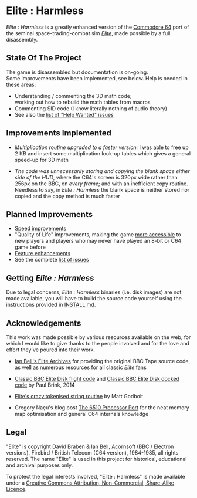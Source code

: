 # Elite : Harmless #

_Elite : Harmless_ is a greatly enhanced version of the [Commodore 64][c64] port of the seminal space-trading-combat sim [_Elite_][elite], made possible by a full disassembly.

[c64]:      https://en.wikipedia.org/wiki/Commodore_64
[elite]:    https://en.wikipedia.org/wiki/Elite_(video_game)

## State Of The Project ##

The game is disassembled but documentation is on-going.  
Some improvements have been implemented, see below.
Help is needed in these areas:

* Understanding / commenting the 3D math code;  
  working out how to rebuild the math tables from macros
* Commenting SID code (I know literally nothing of audio theory)
* See also the [list of "Help Wanted" issues][helpw]

[helpw]:    https://github.com/Kroc/elite-harmless/labels/help%20wanted

## Improvements Implemented ##

* _Multiplication routine upgraded to a faster version:_ I was able to free up 2 KB and insert some multiplication look-up tables which gives a general speed-up for 3D math

* _The code was unnecessarily storing and copying the blank space either side of the HUD_, where the C64's screen is 320px wide rather than 256px on the BBC, on *every frame*; and with an inefficient copy routine. Needless to say, in _Elite : Harmless_ the blank space is neither stored nor copied and the copy method is much faster

## Planned Improvements ##

* [Speed improvements][speed]
* "Quality of Life" improvements, making the game [more accessible][ease] to new players and players who may never have played an 8-bit or C64 game before
* [Feature enhancements][feat]
* See the complete [list of issues][issues]

[speed]:    https://github.com/Kroc/elite-harmless/labels/speed
[ease]:     https://github.com/Kroc/elite-harmless/labels/ease-of-use
[feat]:     https://github.com/Kroc/elite-harmless/labels/enhancement
[issues]:   https://github.com/kroc/elite-harmless/issues

## Getting _Elite : Harmless_ ##

Due to legal concerns, _Elite : Harmless_ binaries (i.e. disk images) are not made available, you will have to build the source code yourself using the instructions provided in [INSTALL.md](INSTALL.md).

## Acknowledgements ##

This work was made possible by various resources available on the web, for which I would like to give thanks to the people involved and for the love and effort they've poured into their work.

* [Ian Bell's Elite Archives][ian] for providing the original BBC Tape source code, as well as numerous resources for all classic _Elite_ fans

[ian]: http://www.iancgbell.clara.net/elite/index.htm

* [Classic BBC Elite Disk flight code][bbc-flight] and [Classic BBC Elite Disk docked code][bbc-docked] by Paul Brink, 2014

[bbc-flight]: http://www.elitehomepage.org/archive/a/d4090012.txt
[bbc-docked]: http://www.elitehomepage.org/archive/a/d4090010.txt

* [Elite's crazy tokenised string routine][crazy] by Matt Godbolt

[crazy]:  https://xania.org/201406/elites-crazy-string-format

* Gregory Naçu's blog post [The 6510 Processor Port][6510] for the neat memory map optimisation and general C64 internals knowledge

[6510]: http://www.c64os.com/post?p=83

## Legal ##

"Elite" is copyright David Braben & Ian Bell, Acornsoft (BBC / Electron versions), Firebird / British Telecom (C64 version), 1984-1985, all rights reserved. The name "Elite" is used in this project for historical, educational and archival purposes only.

To protect the legal interests involved, "Elite : Harmless" is made available under a [Creative Commons Attribution, Non-Commercial, Share-Alike Licence][cc-by-nc-sa].

[cc-by-nc-sa]:  https://creativecommons.org/licenses/by-nc-sa/4.0/
